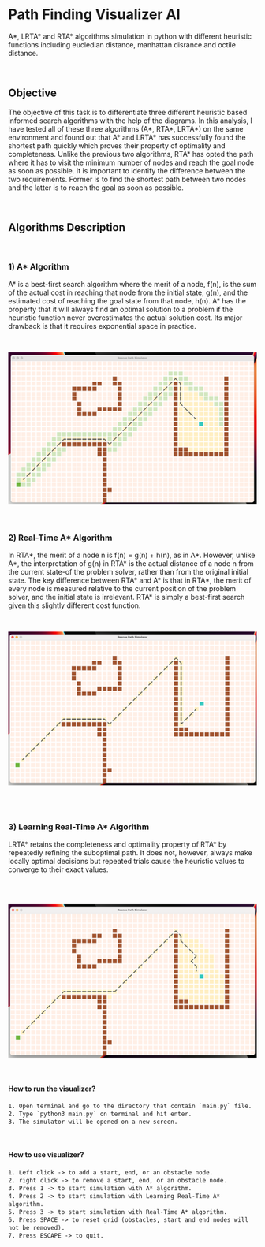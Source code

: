 # Path Finding Visualizer AI
A*, LRTA* and RTA* algorithms simulation in python with different heuristic functions including eucledian distance, manhattan disrance and octile distance.

<br>

## Objective
The objective of this task is to differentiate three different heuristic based informed search algorithms with the help of the diagrams. In this analysis, I have tested all of these three algorithms (A*, RTA*, LRTA*) on the same environment and found out that A* and LRTA* has successfully found the shortest path quickly which proves their property of optimality and completeness. Unlike the previous two algorithms, RTA* has opted the path where it has to visit the minimum number of nodes and reach the goal node as soon as possible. It is important to identify the difference between the two requirements. Former is to find the shortest path between two nodes and the latter is to reach the goal as soon as possible.

<br>

## Algorithms Description

<br>

### 1) A* Algorithm
A* is a best-first search algorithm where the merit of a node, f(n), is the sum of the actual cost in reaching that node from the initial state, g(n), and the estimated cost of reaching the goal state from that node, h(n). A* has the property that it will always find an optimal solution to a problem if the heuristic function never overestimates the actual solution cost. Its major drawback is that it requires exponential space in practice.

<br>

![Fig. 1: A* Algorithm](/assets/images/a_star.png)

<br>

### 2) Real-Time A* Algorithm
In RTA*, the merit of a node n is f(n) = g(n) + h(n), as in A*. However, unlike A*, the interpretation of g(n) in RTA* is the actual distance of a node n from the current state-of the problem solver, rather than from the original initial state. The key difference between RTA* and A* is that in RTA*, the merit of every node is measured relative to the current position of the problem solver, and the initial state is irrelevant. RTA* is simply a best-first search given this slightly different cost function.

<br>

![Fig. 1: Real Time A* Algorithm](/assets/images/real_time_a_star.png)

<br><br>

### 3) Learning Real-Time A* Algorithm
LRTA* retains the completeness and optimality property of RTA* by repeatedly refining the suboptimal path. It does not, however, always make locally optimal decisions but repeated trials cause the heuristic values to converge to their exact values.


<br><br>

![Fig. 1: Learning Real Time A* Algorithm](/assets/images/learning_real_time_a_star.png)

<br>


#### How to run the visualizer?
    1. Open terminal and go to the directory that contain `main.py` file.
    2. Type `python3 main.py` on terminal and hit enter.
    3. The simulator will be opened on a new screen.

<br>

#### How to use visualizer?
    1. Left click -> to add a start, end, or an obstacle node.
    2. right click -> to remove a start, end, or an obstacle node.
    3. Press 1 -> to start simulation with A* algorithm.
    4. Press 2 -> to start simulation with Learning Real-Time A* algorithm.
    5. Press 3 -> to start simulation with Real-Time A* algorithm.
    6. Press SPACE -> to reset grid (obstacles, start and end nodes will not be removed).
    7. Press ESCAPE -> to quit.

